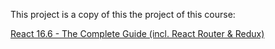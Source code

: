 This project is a copy of this the project of this course: 

[React 16.6 - The Complete Guide (incl. React Router & Redux)](https://www.udemy.com/react-the-complete-guide-incl-redux/)


